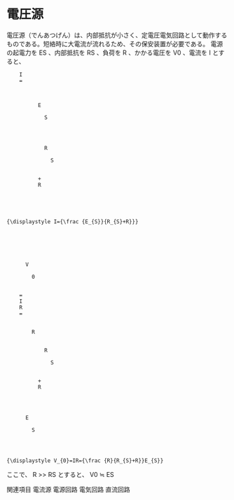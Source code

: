 # 電圧源

電圧源（でんあつげん）は、内部抵抗が小さく、定電圧電気回路として動作するものである。短絡時に大電流が流れるため、その保安装置が必要である。
電源の起電力を ES 、内部抵抗を RS 、負荷を R 、かかる電圧を V0 、電流を I とすると、

  
    
      
        I
        =
        
          
            
              E
              
                S
              
            
            
              
                R
                
                  S
                
              
              +
              R
            
          
        
      
    
    {\displaystyle I={\frac {E_{S}}{R_{S}+R}}}
  

  
    
      
        
          V
          
            0
          
        
        =
        I
        R
        =
        
          
            R
            
              
                R
                
                  S
                
              
              +
              R
            
          
        
        
          E
          
            S
          
        
      
    
    {\displaystyle V_{0}=IR={\frac {R}{R_{S}+R}}E_{S}}
  

ここで、 R >> RS とすると、
V0 ≒ ES

関連項目
電流源
電源回路
電気回路
直流回路